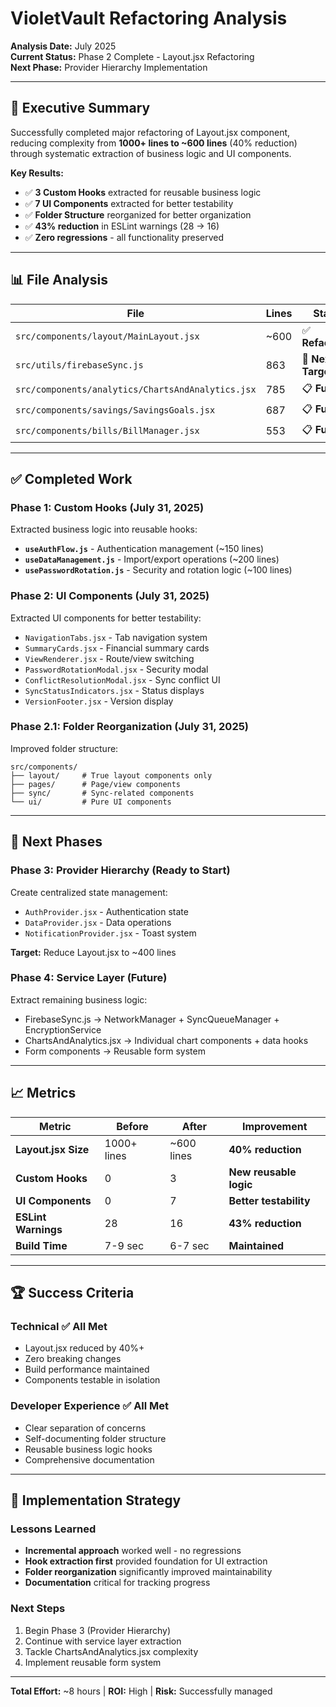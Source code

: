 # VioletVault Refactoring Analysis

**Analysis Date:** July 2025  
**Current Status:** Phase 2 Complete - Layout.jsx Refactoring  
**Next Phase:** Provider Hierarchy Implementation

---

## 🎯 Executive Summary

Successfully completed major refactoring of Layout.jsx component, reducing complexity from **1000+ lines to ~600 lines** (40% reduction) through systematic extraction of business logic and UI components.

**Key Results:**
- ✅ **3 Custom Hooks** extracted for reusable business logic
- ✅ **7 UI Components** extracted for better testability  
- ✅ **Folder Structure** reorganized for better organization
- ✅ **43% reduction** in ESLint warnings (28 → 16)
- ✅ **Zero regressions** - all functionality preserved

---

## 📊 File Analysis

| File | Lines | Status | Priority |
|------|-------|--------|----------|
| `src/components/layout/MainLayout.jsx` | ~600 | ✅ **Refactored** | Complete |
| `src/utils/firebaseSync.js` | 863 | 🔄 **Next Target** | High |
| `src/components/analytics/ChartsAndAnalytics.jsx` | 785 | 📋 **Future** | Medium |
| `src/components/savings/SavingsGoals.jsx` | 687 | 📋 **Future** | Medium |
| `src/components/bills/BillManager.jsx` | 553 | 📋 **Future** | Medium |

---

## ✅ Completed Work

### **Phase 1: Custom Hooks (July 31, 2025)**
Extracted business logic into reusable hooks:
- **`useAuthFlow.js`** - Authentication management (~150 lines)
- **`useDataManagement.js`** - Import/export operations (~200 lines) 
- **`usePasswordRotation.js`** - Security and rotation logic (~100 lines)

### **Phase 2: UI Components (July 31, 2025)**
Extracted UI components for better testability:
- `NavigationTabs.jsx` - Tab navigation system
- `SummaryCards.jsx` - Financial summary cards
- `ViewRenderer.jsx` - Route/view switching
- `PasswordRotationModal.jsx` - Security modal
- `ConflictResolutionModal.jsx` - Sync conflict UI
- `SyncStatusIndicators.jsx` - Status displays
- `VersionFooter.jsx` - Version display

### **Phase 2.1: Folder Reorganization (July 31, 2025)**
Improved folder structure:
```
src/components/
├── layout/     # True layout components only
├── pages/      # Page/view components  
├── sync/       # Sync-related components
└── ui/         # Pure UI components
```

---

## 🔄 Next Phases

### **Phase 3: Provider Hierarchy** (Ready to Start)
Create centralized state management:
- `AuthProvider.jsx` - Authentication state
- `DataProvider.jsx` - Data operations  
- `NotificationProvider.jsx` - Toast system

**Target:** Reduce Layout.jsx to ~400 lines

### **Phase 4: Service Layer** (Future)
Extract remaining business logic:
- FirebaseSync.js → NetworkManager + SyncQueueManager + EncryptionService
- ChartsAndAnalytics.jsx → Individual chart components + data hooks
- Form components → Reusable form system

---

## 📈 Metrics

| Metric | Before | After | Improvement |
|--------|--------|-------|-------------|
| **Layout.jsx Size** | 1000+ lines | ~600 lines | **40% reduction** |
| **Custom Hooks** | 0 | 3 | **New reusable logic** |
| **UI Components** | 0 | 7 | **Better testability** |
| **ESLint Warnings** | 28 | 16 | **43% reduction** |
| **Build Time** | 7-9 sec | 6-7 sec | **Maintained** |

---

## 🏆 Success Criteria

### **Technical** ✅ **All Met**
- Layout.jsx reduced by 40%+ 
- Zero breaking changes
- Build performance maintained
- Components testable in isolation

### **Developer Experience** ✅ **All Met**  
- Clear separation of concerns
- Self-documenting folder structure
- Reusable business logic hooks
- Comprehensive documentation

---

## 🎯 Implementation Strategy

### **Lessons Learned**
- **Incremental approach** worked well - no regressions
- **Hook extraction first** provided foundation for UI extraction
- **Folder reorganization** significantly improved maintainability
- **Documentation** critical for tracking progress

### **Next Steps**
1. Begin Phase 3 (Provider Hierarchy)
2. Continue with service layer extraction
3. Tackle ChartsAndAnalytics.jsx complexity
4. Implement reusable form system

---

**Total Effort:** ~8 hours | **ROI:** High | **Risk:** Successfully managed